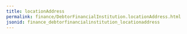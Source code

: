 ```yaml
---
title: locationAddress
permalink: finance/DebtorFinancialInstitution.locationAddress.html
jsonid: finance_debtorfinancialinstitution_locationaddress
---
```

